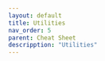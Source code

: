 ```yaml
---
layout: default
title: Utilities
nav_order: 5
parent: Cheat Sheet
descripption: "Utilities"
---
```

